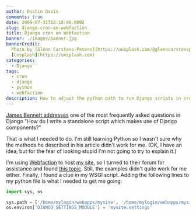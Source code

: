 ```yaml
---
author: Dustin Davis
comments: true
date: 2009-07-31T12:18:06.000Z
slug: django-cron-on-webfaction
title: Django cron on Webfaction
banner: ./images/banner.jpg
bannerCredit:
  Photo by [Glenn Carstens-Peters](https://unsplash.com/@glenncarstenspeters) on
  [Unsplash](https://unsplash.com)
categories:
  - Django
tags:
  - cron
  - django
  - python
  - webfaction
description: How to adjust the python path to run Django scripts in cron
---
```


[James Bennett addresses](http://www.b-list.org/weblog/2007/sep/22/standalone-django-scripts/)
one of the most frequently asked questions in Django "How do I write a
standalone script which makes use of Django components?"

That is what I needed to do. I'm still learning Python so I wasn't sure why the
methods he described in his article didn't work for me. (OK, I have an idea, but
for the fear of looking stupid I'm not going to try to explain it.)

I'm using [Webfaction](/blog/webfaction-review) to host
[my site](http://inzolo.com/), so I turned to their forum for assistance and
found [this topic](http://forum.webfaction.com/viewtopic.php?pid=10911). Still,
the examples didn't quite work for me either. Finally, I found a clue in my WSGI
script. Adding the following lines to my python file is what I needed to get me
going:

```python
import sys, os

sys.path = ['/home/mylogin/webapps/mysite', '/home/mylogin/webapps/mysite/lib/python2.5'] + sys.path
os.environ['DJANGO_SETTINGS_MODULE'] = 'mysite.settings'
```
